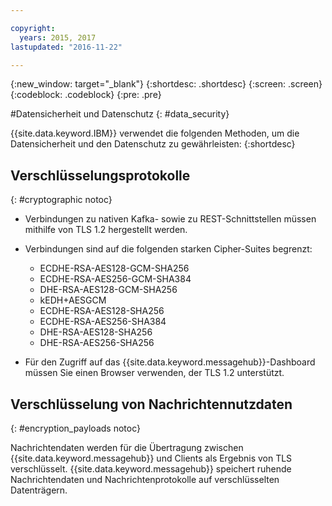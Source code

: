 ```yaml
---

copyright:
  years: 2015, 2017
lastupdated: "2016-11-22"

---
```


{:new_window: target="_blank"}
{:shortdesc: .shortdesc}
{:screen: .screen}
{:codeblock: .codeblock}
{:pre: .pre}


#Datensicherheit und Datenschutz
{: #data_security}


{{site.data.keyword.IBM}} verwendet die folgenden Methoden, um die Datensicherheit und den
Datenschutz zu gewährleisten:
{:shortdesc}

## Verschlüsselungsprotokolle
{: #cryptographic notoc}


*  Verbindungen zu nativen Kafka- sowie zu REST-Schnittstellen müssen mithilfe von TLS 1.2 hergestellt werden.
*  Verbindungen sind auf die folgenden starken Cipher-Suites begrenzt:

      * ECDHE-RSA-AES128-GCM-SHA256
      * ECDHE-RSA-AES256-GCM-SHA384
      * DHE-RSA-AES128-GCM-SHA256
      * kEDH+AESGCM
      * ECDHE-RSA-AES128-SHA256
      * ECDHE-RSA-AES256-SHA384
      * DHE-RSA-AES128-SHA256
      * DHE-RSA-AES256-SHA256



*  Für den Zugriff auf das
{{site.data.keyword.messagehub}}-Dashboard
müssen Sie einen Browser verwenden, der TLS 1.2 unterstützt.
   
## Verschlüsselung von Nachrichtennutzdaten
{: #encryption_payloads notoc}

Nachrichtendaten werden für die Übertragung zwischen {{site.data.keyword.messagehub}} und Clients als Ergebnis von TLS verschlüsselt. {{site.data.keyword.messagehub}} speichert ruhende Nachrichtendaten
und Nachrichtenprotokolle auf verschlüsselten Datenträgern.




